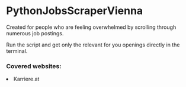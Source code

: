 # PythonJobsScraperVienna

<p>Created for people who are feeling overwhelmed by scrolling through numerous job postings.</p>

<p>Run the script and get only the relevant for you openings directly in the terminal.</p>

### Covered websites:
<li>Karriere.at</li>
